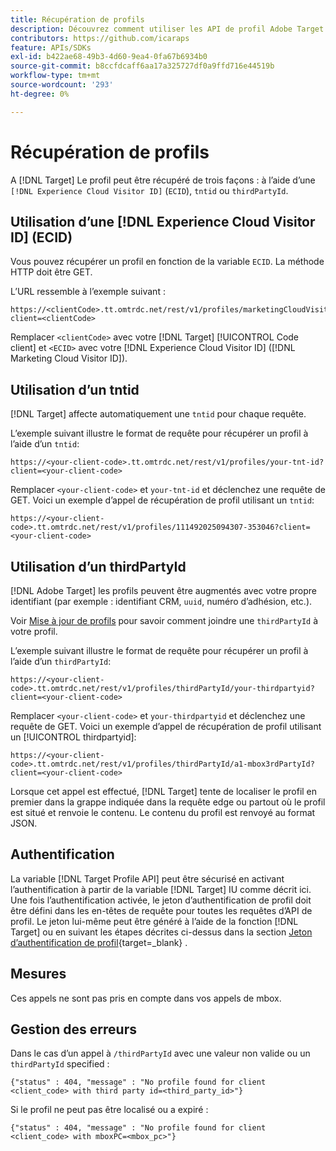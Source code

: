 ```yaml
---
title: Récupération de profils
description: Découvrez comment utiliser les API de profil Adobe Target pour récupérer les données de visiteur à utiliser dans [!DNL Target].
contributors: https://github.com/icaraps
feature: APIs/SDKs
exl-id: b422ae68-49b3-4d60-9ea4-0fa67b6934b0
source-git-commit: b8ccfdcaff6aa17a325727df0a9ffd716e44519b
workflow-type: tm+mt
source-wordcount: '293'
ht-degree: 0%

---
```


# Récupération de profils

A [!DNL Target] Le profil peut être récupéré de trois façons : à l’aide d’une `[!DNL Experience Cloud Visitor ID]` (`ECID`), `tntid` ou `thirdPartyId`.

## Utilisation d’une [!DNL Experience Cloud Visitor ID] (ECID)

Vous pouvez récupérer un profil en fonction de la variable `ECID`. La méthode HTTP doit être GET.

L’URL ressemble à l’exemple suivant :

```
https://<clientCode>.tt.omtrdc.net/rest/v1/profiles/marketingCloudVisitorId/<ECID>?client=<clientCode>
```

Remplacer `<clientCode>` avec votre [!DNL Target] [!UICONTROL Code client] et `<ECID>` avec votre [!DNL Experience Cloud Visitor ID] ([!DNL Marketing Cloud Visitor ID]).

## Utilisation d’un tntid

[!DNL Target] affecte automatiquement une `tntid` pour chaque requête.

L’exemple suivant illustre le format de requête pour récupérer un profil à l’aide d’un `tntid`:

```
https://<your-client-code>.tt.omtrdc.net/rest/v1/profiles/your-tnt-id?client=<your-client-code>
```

Remplacer `<your-client-code>` et `your-tnt-id` et déclenchez une requête de GET. Voici un exemple d’appel de récupération de profil utilisant un `tntid`:

```
https://<your-client-code>.tt.omtrdc.net/rest/v1/profiles/111492025094307-353046?client=<your-client-code>
```

## Utilisation d’un thirdPartyId

[!DNL Adobe Target] les profils peuvent être augmentés avec votre propre identifiant (par exemple : identifiant CRM, `uuid`, numéro d’adhésion, etc.).

Voir [Mise à jour de profils](/help/dev/administer/profile-api/profile-api-overview.md) pour savoir comment joindre une `thirdPartyId` à votre profil.

L’exemple suivant illustre le format de requête pour récupérer un profil à l’aide d’un `thirdPartyId`:

```
https://<your-client-code>.tt.omtrdc.net/rest/v1/profiles/thirdPartyId/your-thirdpartyid?client=<your-client-code>
```

Remplacer `<your-client-code>` et `your-thirdpartyid` et déclenchez une requête de GET. Voici un exemple d’appel de récupération de profil utilisant un [!UICONTROL thirdpartyid]:

```
https://<your-client-code>.tt.omtrdc.net/rest/v1/profiles/thirdPartyId/a1-mbox3rdPartyId?client=<your-client-code>
```

Lorsque cet appel est effectué, [!DNL Target] tente de localiser le profil en premier dans la grappe indiquée dans la requête edge ou partout où le profil est situé et renvoie le contenu. Le contenu du profil est renvoyé au format JSON.

## Authentification

La variable [!DNL Target Profile API] peut être sécurisé en activant l’authentification à partir de la variable [!DNL Target] IU comme décrit ici. Une fois l’authentification activée, le jeton d’authentification de profil doit être défini dans les en-têtes de requête pour toutes les requêtes d’API de profil. Le jeton lui-même peut être généré à l’aide de la fonction [!DNL Target] ou en suivant les étapes décrites ci-dessus dans la section [Jeton d’authentification de profil](https://developers.adobetarget.com/api/#authentication-tokens){target=_blank} .

## Mesures

Ces appels ne sont pas pris en compte dans vos appels de mbox.

## Gestion des erreurs

Dans le cas d’un appel à `/thirdPartyId` avec une valeur non valide ou un `thirdPartyId` specified :

```
{"status" : 404, "message" : "No profile found for client <client_code> with third party id=<third_party_id>"}
```

Si le profil ne peut pas être localisé ou a expiré :

```
{"status" : 404, "message" : "No profile found for client <client_code> with mboxPC=<mbox_pc>"}
```
